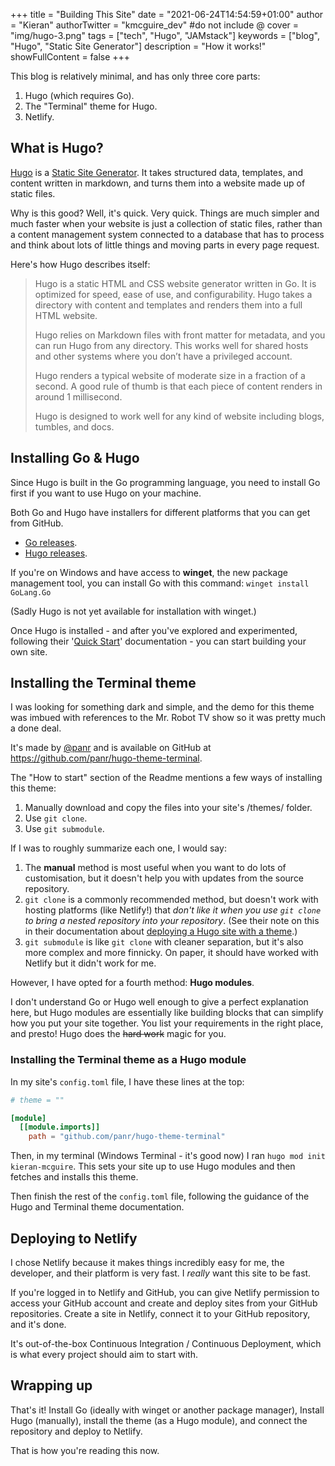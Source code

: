 +++
title = "Building This Site"
date = "2021-06-24T14:54:59+01:00"
author = "Kieran"
authorTwitter = "kmcguire_dev" #do not include @
cover = "img/hugo-3.png"
tags = ["tech", "Hugo", "JAMstack"]
keywords = ["blog", "Hugo", "Static Site Generator"]
description = "How it works!"
showFullContent = false
+++

This blog is relatively minimal, and has only three core parts:

1. Hugo (which requires Go).
2. The "Terminal" theme for Hugo.
3. Netlify.

## What is Hugo?

[Hugo](https://gohugo.io/) is a [Static Site Generator](https://jamstack.org/glossary/ssg/). It takes structured data, templates, and content written in markdown, and turns them into a website made up of static files.

Why is this good? Well, it's quick. Very quick. Things are much simpler and much faster when your website is just a collection of static files, rather than a content management system connected to a database that has to process and think about lots of little things and moving parts in every page request.

Here's how Hugo describes itself:

> Hugo is a static HTML and CSS website generator written in Go. It is optimized for speed, ease of use, and configurability. Hugo takes a directory with content and templates and renders them into a full HTML website.
>
> Hugo relies on Markdown files with front matter for metadata, and you can run Hugo from any directory. This works well for shared hosts and other systems where you don’t have a privileged account.
>
> Hugo renders a typical website of moderate size in a fraction of a second. A good rule of thumb is that each piece of content renders in around 1 millisecond.
>
> Hugo is designed to work well for any kind of website including blogs, tumbles, and docs.

## Installing Go & Hugo

Since Hugo is built in the Go programming language, you need to install Go first if you want to use Hugo on your machine.

Both Go and Hugo have installers for different platforms that you can get from GitHub.

- [Go releases](https://github.com/golang/go/releases).
- [Hugo releases](https://github.com/gohugoio/hugo/releases).

If you're on Windows and have access to **winget**, the new package management tool, you can install Go with this command: `winget install GoLang.Go`

(Sadly Hugo is not yet available for installation with winget.)

Once Hugo is installed - and after you've explored and experimented, following their '[Quick Start](https://gohugo.io/getting-started/quick-start/)' documentation - you can start building your own site.

## Installing the Terminal theme

I was looking for something dark and simple, and the demo for this theme was imbued with references to the Mr. Robot TV show so it was pretty much a done deal.

It's made by [@panr](https://github.com/panr/) and is available on GitHub at <https://github.com/panr/hugo-theme-terminal>.

The "How to start" section of the Readme mentions a few ways of installing this theme:

1. Manually download and copy the files into your site's /themes/ folder.
2. Use `git clone`.
3. Use `git submodule`.

If I was to roughly summarize each one, I would say:

1. The **manual** method is most useful when you want to do lots of customisation, but it doesn't help you with updates from the source repository.
2. `git clone` is a commonly recommended method, but doesn't work with hosting platforms (like Netlify!) that *don't like it when you use `git clone` to bring a nested repository into your repository*. (See their note on this in their documentation about [deploying a Hugo site with a theme](https://docs.netlify.com/configure-builds/common-configurations/hugo/#hugo-themes).)
3. `git submodule` is like `git clone` with cleaner separation, but it's also more complex and more finnicky. On paper, it should have worked with Netlify but it didn't work for me.

However, I have opted for a fourth method: **Hugo modules**.

I don't understand Go or Hugo well enough to give a perfect explanation here, but Hugo modules are essentially like building blocks that can simplify how you put your site together. You list your requirements in the right place, and presto! Hugo does the ~~hard work~~ magic for you.

### Installing the Terminal theme as a Hugo module

In my site's `config.toml` file, I have these lines at the top:

```toml
# theme = ""

[module]
  [[module.imports]]
    path = "github.com/panr/hugo-theme-terminal"
```

Then, in my terminal (Windows Terminal - it's good now) I ran `hugo mod init kieran-mcguire`. This sets your site up to use Hugo modules and then fetches and installs this theme.

Then finish the rest of the `config.toml` file, following the guidance of the Hugo and Terminal theme documentation.

## Deploying to Netlify

I chose Netlify because it makes things incredibly easy for me, the developer, and their platform is very fast. I *really* want this site to be fast.

If you're logged in to Netlify and GitHub, you can give Netlify permission to access your GitHub account and create and deploy sites from your GitHub repositories. Create a site in Netlify, connect it to your GitHub repository, and it's done.

It's out-of-the-box Continuous Integration / Continuous Deployment, which is what every project should aim to start with.

## Wrapping up

That's it! Install Go (ideally with winget or another package manager), Install Hugo (manually), install the theme (as a Hugo module), and connect the repository and deploy to Netlify.

That is how you're reading this now.
